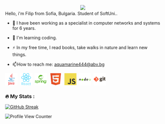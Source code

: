 <div id="header" align="center">
  <img src="https://media.giphy.com/media/iOdhk1BSNJ7PsQRUN3/giphy.gif" width="300"/>
</div>Hello, i'm Filip from Sofia, Bulgaria. Student of SoftUni..

- :telescope: I have been working as a specialist in computer networks and systems for 6 years.

- :seedling: I'm learning coding.

- :zap: In my free time, I read books, take walks in nature and learn new things.

- :mailbox:How to reach me: aquamarine444@abv.bg
<div>
  <img src="https://github.com/devicons/devicon/blob/master/icons/java/java-original-wordmark.svg" title="Java" alt="Java" width="40" height="40"/>&nbsp;
  <img src="https://github.com/devicons/devicon/blob/master/icons/react/react-original-wordmark.svg" title="React" alt="React" width="40" height="40"/>&nbsp;
  <img src="https://github.com/devicons/devicon/blob/master/icons/spring/spring-original-wordmark.svg" title="Spring" alt="Spring" width="40" height="40"/>&nbsp;
  <img src="https://github.com/devicons/devicon/blob/master/icons/html5/html5-original.svg" title="HTML5" alt="HTML" width="40" height="40"/>&nbsp;
  <img src="https://github.com/devicons/devicon/blob/master/icons/javascript/javascript-original.svg" title="JavaScript" alt="JavaScript" width="40" height="40"/>&nbsp;
  <img src="https://github.com/devicons/devicon/blob/master/icons/nodejs/nodejs-original-wordmark.svg" title="NodeJS" alt="NodeJS" width="40" height="40"/>&nbsp;
  <img src="https://github.com/devicons/devicon/blob/master/icons/git/git-original-wordmark.svg" title="Git" **alt="Git" width="40" height="40"/>
</div>


### :fire: My Stats : 
[![GitHub Streak](https://github-readme-streak-stats.herokuapp.com?user=FilipFIlev&theme=dark&hide_border=true&type=png&currStreakNum=29EB33&ring=EBC63F&fire=EB5454&dates=C22EEB&sideNums=EB5C1A)](https://git.io/streak-stats)

![Profile View Counter](https://komarev.com/ghpvc/?username=FilipFilev&style=for-the-badge&color=brightgreen)



